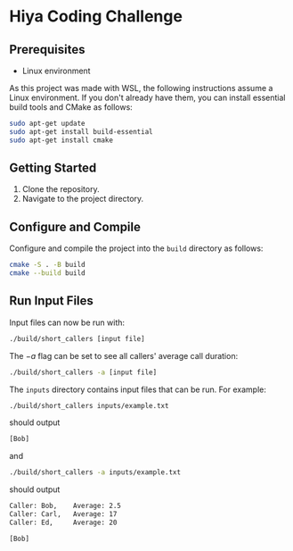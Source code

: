 # Hiya Coding Challenge

## Prerequisites

- Linux environment

As this project was made with WSL, the following instructions assume a Linux environment. 
If you don't already have them, you can install essential build tools and CMake as follows: 
```bash
sudo apt-get update
sudo apt-get install build-essential
sudo apt-get install cmake
```

## Getting Started

1. Clone the repository.
2. Navigate to the project directory.

## Configure and Compile

Configure and compile the project into the `build` directory as follows: 
```bash
cmake -S . -B build
cmake --build build
```

## Run Input Files

Input files can now be run with: 
```bash
./build/short_callers [input file]
```

The $-a$ flag can be set to see all callers' average call duration:
```bash
./build/short_callers -a [input file]
```

The `inputs` directory contains input files that can be run. For example: 
```bash
./build/short_callers inputs/example.txt
```
should output 
```bash
[Bob]
```
and 
```bash
./build/short_callers -a inputs/example.txt
```
should output 
```bash
Caller: Bob,    Average: 2.5
Caller: Carl,   Average: 17
Caller: Ed,     Average: 20

[Bob]
```
